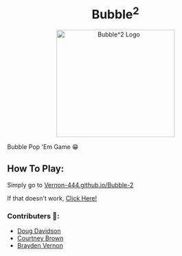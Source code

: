 <h1 align ="center">Bubble<sup>2</sup></h1>
<p align="center">
<img src="https://github.com/Vernon-444/Bubble-2/blob/master/images/Bubble-2_logo.png" alt="Bubble^2 Logo"
        width="275"
        height="250" />
</p>

Bubble Pop 'Em Game :grin:

## How To Play:

Simply go to [Vernon-444.github.io/Bubble-2](Vernon-444.github.io/Bubble-2)

If that doesn't work, [Click Here!](https://www.youtube.com/watch?v=8oE5Z2GLhNc)


### Contributers :pencil::

* [Doug Davidson](github.com/wdmd2022)
* [Courtney Brown](github.com/cbmarie255)
* [Brayden Vernon](github.com/Vernon-444)
